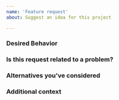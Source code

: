 ```yaml
---
name: 'Feature request'
about: Suggest an idea for this project

---
```


### Desired Behavior



### Is this request related to a problem?



<!-- Describe the problem, for example: "I'm always frustrated when ... " -->

### Alternatives you've considered



### Additional context


